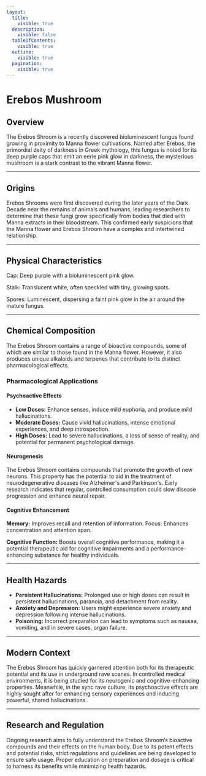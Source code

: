 ```yaml
---
layout:
  title:
    visible: true
  description:
    visible: false
  tableOfContents:
    visible: true
  outline:
    visible: true
  pagination:
    visible: true
---
```


# Erebos Mushroom

## Overview

The Erebos Shroom is a recently discovered bioluminescent fungus found growing in proximity to Manna flower cultivations. Named after Erebos, the primordial deity of darkness in Greek mythology, this fungus is noted for its deep purple caps that emit an eerie pink glow in darkness, the mysterious mushroom is a stark contrast to the vibrant Manna flower.

***

## Origins

Erebos Shrooms were first discovered during the later years of the Dark Decade near the remains of animals and humans, leading researchers to determine that these fungi grow specifically from bodies that died with Manna extracts in their bloodstream. This confirmed early suspicions that the Manna flower and Erebos Shroom have a complex and intertwined relationship.

***

## Physical Characteristics

Cap: Deep purple with a bioluminescent pink glow.

Stalk: Translucent white, often speckled with tiny, glowing spots.&#x20;

Spores: Luminescent, dispersing a faint pink glow in the air around the mature fungus.&#x20;

***

## Chemical Composition

The Erebos Shroom contains a range of bioactive compounds, some of which are similar to those found in the Manna flower. However, it also produces unique alkaloids and terpenes that contribute to its distinct pharmacological effects.

### Pharmacological Applications

#### Psychoactive Effects&#x20;

* **Low Doses:** Enhance senses, induce mild euphoria, and produce mild hallucinations.
* **Moderate Doses:** Cause vivid hallucinations, intense emotional experiences, and deep introspection.&#x20;
* **High Doses:** Lead to severe hallucinations, a loss of sense of reality, and potential for permanent psychological damage.

#### Neurogenesis

The Erebos Shroom contains compounds that promote the growth of new neurons. This property has the potential to aid in the treatment of neurodegenerative diseases like Alzheimer's and Parkinson's. Early research indicates that regular, controlled consumption could slow disease progression and enhance neural repair.

#### Cognitive Enhancement

**Memory:** Improves recall and retention of information. Focus: Enhances concentration and attention span.&#x20;

**Cognitive Function:** Boosts overall cognitive performance, making it a potential therapeutic aid for cognitive impairments and a performance-enhancing substance for healthy individuals.

***

## Health Hazards&#x20;

* **Persistent Hallucinations:** Prolonged use or high doses can result in persistent hallucinations, paranoia, and detachment from reality.
* **Anxiety and Depression:** Users might experience severe anxiety and depression following intense hallucinations.&#x20;
* **Poisoning:** Incorrect preparation can lead to symptoms such as nausea, vomiting, and in severe cases, organ failure.

***

## Modern Context

The Erebos Shroom has quickly garnered attention both for its therapeutic potential and its use in underground rave scenes. In controlled medical environments, it is being studied for its neurogenic and cognitive-enhancing properties. Meanwhile, in the sync rave culture, its psychoactive effects are highly sought after for enhancing sensory experiences and inducing powerful, shared hallucinations.

***

## Research and Regulation

Ongoing research aims to fully understand the Erebos Shroom’s bioactive compounds and their effects on the human body. Due to its potent effects and potential risks, strict regulations and guidelines are being developed to ensure safe usage. Proper education on preparation and dosage is critical to harness its benefits while minimizing health hazards.

